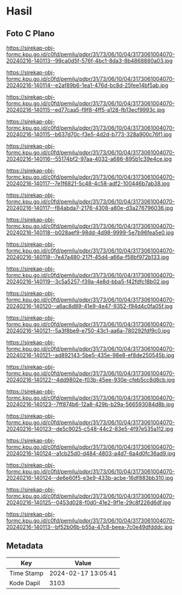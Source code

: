 # Hasil

## Foto C Plano

https://sirekap-obj-formc.kpu.go.id/c0fd/pemilu/pdpr/31/73/06/10/04/3173061004070-20240216-140113--99ca0d5f-576f-4bc1-8da3-8b4868880a03.jpg

https://sirekap-obj-formc.kpu.go.id/c0fd/pemilu/pdpr/31/73/06/10/04/3173061004070-20240216-140114--e2af89b6-1ea1-476d-bc8d-25fee14bf5ab.jpg

https://sirekap-obj-formc.kpu.go.id/c0fd/pemilu/pdpr/31/73/06/10/04/3173061004070-20240216-140115--ed77caa5-f9f8-4ff5-a128-fb13ecf9993c.jpg

https://sirekap-obj-formc.kpu.go.id/c0fd/pemilu/pdpr/31/73/06/10/04/3173061004070-20240216-140115--b637d70c-f3e5-4d2d-b773-328a900c76f1.jpg

https://sirekap-obj-formc.kpu.go.id/c0fd/pemilu/pdpr/31/73/06/10/04/3173061004070-20240216-140116--55174bf2-97aa-4032-a686-895b1c39e4ce.jpg

https://sirekap-obj-formc.kpu.go.id/c0fd/pemilu/pdpr/31/73/06/10/04/3173061004070-20240216-140117--7e1f6821-5c48-4c58-adf2-100446b7ab38.jpg

https://sirekap-obj-formc.kpu.go.id/c0fd/pemilu/pdpr/31/73/06/10/04/3173061004070-20240216-140117--f84abda7-2176-4308-a80e-d3a276796036.jpg

https://sirekap-obj-formc.kpu.go.id/c0fd/pemilu/pdpr/31/73/06/10/04/3173061004070-20240216-140118--b028aef9-98dd-4d98-9999-5e7b96fea5e0.jpg

https://sirekap-obj-formc.kpu.go.id/c0fd/pemilu/pdpr/31/73/06/10/04/3173061004070-20240216-140118--7e47a480-217f-45d4-a66a-f58bf972b133.jpg

https://sirekap-obj-formc.kpu.go.id/c0fd/pemilu/pdpr/31/73/06/10/04/3173061004070-20240216-140119--3c5a5257-f39a-4e8d-bba5-f42fdfc18b02.jpg

https://sirekap-obj-formc.kpu.go.id/c0fd/pemilu/pdpr/31/73/06/10/04/3173061004070-20240216-140120--a6ac8d89-41e9-4e47-9352-f94d4c0fa05f.jpg

https://sirekap-obj-formc.kpu.go.id/c0fd/pemilu/pdpr/31/73/06/10/04/3173061004070-20240216-140121--5a3f8be9-e750-43c1-aa6a-780292fdf9c0.jpg

https://sirekap-obj-formc.kpu.go.id/c0fd/pemilu/pdpr/31/73/06/10/04/3173061004070-20240216-140121--ad892143-5be5-435e-98e8-ef8de250545b.jpg

https://sirekap-obj-formc.kpu.go.id/c0fd/pemilu/pdpr/31/73/06/10/04/3173061004070-20240216-140122--4dd9802e-f03b-45ee-930e-cfeb5cc8d8cb.jpg

https://sirekap-obj-formc.kpu.go.id/c0fd/pemilu/pdpr/31/73/06/10/04/3173061004070-20240216-140123--7ff874b6-12a8-429b-b29a-566593084d8b.jpg

https://sirekap-obj-formc.kpu.go.id/c0fd/pemilu/pdpr/31/73/06/10/04/3173061004070-20240216-140123--de5c9025-c548-44c2-83e5-4f97e535a112.jpg

https://sirekap-obj-formc.kpu.go.id/c0fd/pemilu/pdpr/31/73/06/10/04/3173061004070-20240216-140124--a1cb25d0-d484-4803-a4d7-6a4d0fc36ad9.jpg

https://sirekap-obj-formc.kpu.go.id/c0fd/pemilu/pdpr/31/73/06/10/04/3173061004070-20240216-140124--de6e60f5-e3e9-433b-acbe-16df883bb310.jpg

https://sirekap-obj-formc.kpu.go.id/c0fd/pemilu/pdpr/31/73/06/10/04/3173061004070-20240216-140125--0453d028-f0d0-41e2-9f1e-29c8f226d6df.jpg

https://sirekap-obj-formc.kpu.go.id/c0fd/pemilu/pdpr/31/73/06/10/04/3173061004070-20240216-140113--bf52b06b-b55a-47c8-beea-7c0e49dfdddc.jpg


## Metadata

| Key        | Value               |
| ---------- | ------------------- |
| Time Stamp | 2024-02-17 13:05:41 |
| Kode Dapil | 3103                |



